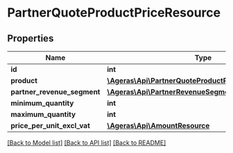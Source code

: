 # PartnerQuoteProductPriceResource

## Properties
Name | Type | Description | Notes
------------ | ------------- | ------------- | -------------
**id** | **int** |  | [optional] 
**product** | [**\Ageras\Api\PartnerQuoteProductPriceProductResource**](PartnerQuoteProductPriceProductResource.md) |  | [optional] 
**partner_revenue_segment** | [**\Ageras\Api\PartnerRevenueSegmentResource**](PartnerRevenueSegmentResource.md) |  | [optional] 
**minimum_quantity** | **int** |  | [optional] 
**maximum_quantity** | **int** |  | [optional] 
**price_per_unit_excl_vat** | [**\Ageras\Api\AmountResource**](AmountResource.md) |  | [optional] 

[[Back to Model list]](../README.md#documentation-for-models) [[Back to API list]](../README.md#documentation-for-api-endpoints) [[Back to README]](../README.md)


